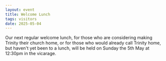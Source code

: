 ```yaml
---
layout: event
title: Welcome Lunch
tags: visitors
date: 2025-05-04
---
```


Our next regular welcome lunch, for those who are considering making Trinity 
their church home, or for those who would already call Trinity home, 
but haven't yet been to a lunch, 
will be held on Sunday the 5th May at 12:30pm in the vicarage. 
